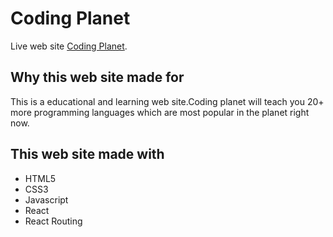 # Coding Planet

Live web site [Coding Planet](https://modest-darwin-5eee02.netlify.app/home).

## Why this web site made for

This is a educational and learning web site.Coding planet will teach you 20+ more programming languages which are most popular in the planet right now.

## This web site made with

- HTML5
- CSS3
- Javascript
- React
- React Routing
